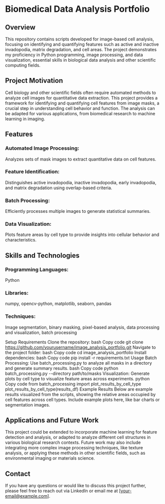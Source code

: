 # Biomedical Data Analysis Portfolio
## Overview
This repository contains scripts developed for image-based cell analysis, focusing on identifying and quantifying features such as active and inactive invadopodia, matrix degradation, and cell areas. The project demonstrates my proficiency in Python programming, image processing, and data visualization, essential skills in biological data analysis and other scientific computing fields.

## Project Motivation
Cell biology and other scientific fields often require automated methods to analyze cell images for quantitative data extraction. This project provides a framework for identifying and quantifying cell features from image masks, a crucial step in understanding cell behavior and function. The analysis can be adapted for various applications, from biomedical research to machine learning in imaging.

## Features
### Automated Image Processing: 
Analyzes sets of mask images to extract quantitative data on cell features.
### Feature Identification:
Distinguishes active invadopodia, inactive invadopodia, early invadopodia, and matrix degradation using overlap-based criteria.
### Batch Processing: 
Efficiently processes multiple images to generate statistical summaries.
### Data Visualization: 
Plots feature areas by cell type to provide insights into cellular behavior and characteristics.
## Skills and Technologies
### Programming Languages: 
Python
### Libraries: 
numpy, opencv-python, matplotlib, seaborn, pandas
### Techniques: 
Image segmentation, binary masking, pixel-based analysis, data processing and visualization, batch processing

Setup
Requirements
Clone the repository:
bash
Copy code
git clone https://github.com/yourusername/image_analysis_portfolio.git
Navigate to the project folder:
bash
Copy code
cd image_analysis_portfolio
Install dependencies:
bash
Copy code
pip install -r requirements.txt
Usage
Batch Processing: Use batch_processing.py to analyze all masks in a directory and generate summary results.
bash
Copy code
python batch_processing.py --directory path/to/masks
Visualization: Generate plots by cell type to visualize feature areas across experiments.
python
Copy code
from batch_processing import plot_results_by_cell_type
plot_results_by_cell_type(results_df)
Example Results
Below are example results visualized from the scripts, showing the relative areas occupied by cell features across cell types.
Include example plots here, like bar charts or segmentation images.

## Applications and Future Work
This project could be extended to incorporate machine learning for feature detection and analysis, or adapted to analyze different cell structures in various biological research contexts. Future work may also include integrating more complex image processing techniques, like texture analysis, or applying these methods in other scientific fields, such as environmental imaging or materials science.

## Contact
If you have any questions or would like to discuss this project further, please feel free to reach out via LinkedIn or email me at [your-email@example.com].


